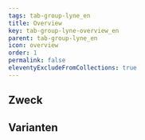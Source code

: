 ```yaml
---
tags: tab-group-lyne_en
title: Overview
key: tab-group-lyne-overview_en
parent: tab-group-lyne_en
icon: overview
order: 1
permalink: false
eleventyExcludeFromCollections: true
---
```


## Zweck

## Varianten

